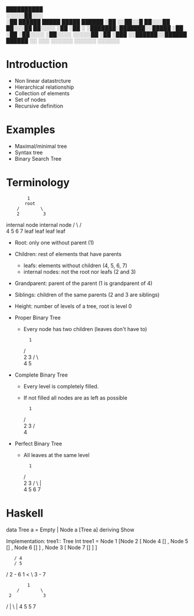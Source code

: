 
 ██████████                               
░░░░░██░░░                                
    ░██     ██████  █████   █████   ██████
    ░██    ░░██░░█ ██░░░██ ██░░░██ ██░░░░ 
    ░██     ░██ ░ ░███████░███████░░█████ 
    ░██     ░██   ░██░░░░ ░██░░░░  ░░░░░██
    ░██    ░███   ░░██████░░██████ ██████ 
    ░░     ░░░     ░░░░░░  ░░░░░░ ░░░░░░  


# Introduction

* Non linear datastrcture
* Hierarchical relationship
* Collection of elements
* Set of nodes
* Recursive definition

# Examples

* Maximal/minimal tree
* Syntax tree
* Binary Search Tree

# Terminology

            1
           root
        /        \
        2         3
 internal node   internal node
 /      \          /      \
 4      5          6      7
 leaf   leaf     leaf    leaf


 * Root: only one without parent (1)
 * Children: rest of elements that have parents
     * leafs: elements without children (4, 5, 6, 7)
     * internal nodes: not the root nor leafs (2 and 3)
 * Grandparent: parent of the parent (1 is grandparent of 4)
 * Siblings: children of the same parents (2 and 3 are siblings)
 * Height: number of levels of a tree, root is level 0

 
 * Proper Binary Tree
    - Every node has two children (leaves don't have to)


            1
        /        \
     2            3
 /      \          
 4      5          


* Complete Binary Tree
    - Every level is completely filled.
    - If not filled all nodes are as left as possible


            1
        /        \
     2            3
 /                 
 4                 

* Perfect Binary Tree
    - All leaves at the same level


            1
        /        \
     2            3
 /      \         |  \
 4      5         6   7



# Haskell 
data Tree a = Empty | Node a [Tree a] deriving Show

Implementation:
    tree1:: Tree Int
    tree1 =
        Node 1 [Node 2 [ Node 4 []
                       , Node 5 []
                       , Node 6 []
                       ]
               , Node 3 [ Node 7 [] ]
               ]

       / 4
       / 5
   / 2 - 6
1 <
   \ 3 - 7


            1
        /        \
     2            3
 /  |   \         |
 4  5   5         7


            
